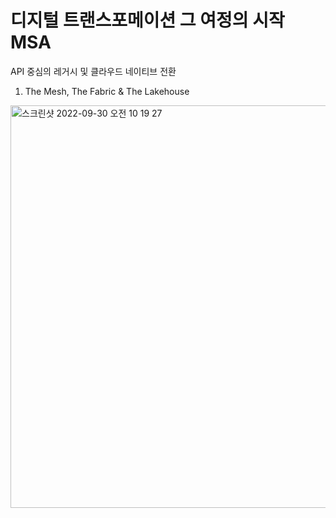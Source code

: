 # 디지털 트랜스포메이션 그 여정의 시작 MSA

API 중심의 레거시 및 클라우드 네이티브 전환

1. The Mesh, The Fabric & The Lakehouse

<img width="644" alt="스크린샷 2022-09-30 오전 10 19 27" src="https://user-images.githubusercontent.com/68217334/193169543-19318d81-3995-45f2-937e-bcb6c9fc9be8.png">
